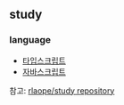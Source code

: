 ## study

### language
- [타입스크립트](/frontend/TS)
- [자바스크립트](/frontend/JS)


참고: [rlaope/study repository](https://github.com/rlaope/estudy)
